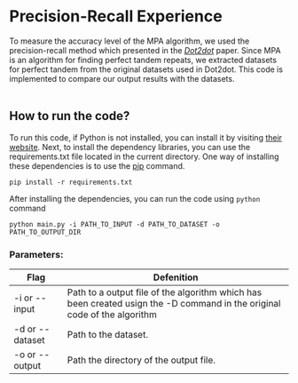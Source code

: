 # Precision-Recall Experience 
To measure the accuracy level of the MPA algorithm, we used the precision-recall method which presented in the <i>[Dot2dot](https://academic.oup.com/bioinformatics/article/35/6/914/5085378)</i> paper. Since MPA is an algorithm for finding perfect tandem repeats, we extracted datasets for perfect tandem from the original datasets used in Dot2dot. This code is implemented to compare our output results with the datasets.
<br>
<br>

## **How to run the code?**
To run this code, if Python is not installed, you can install it by visiting [their website](https://www.python.org). Next, to install the dependency libraries, you can use the requirements.txt file located in the current directory. One way of installing these dependencies is to use the [pip](https://pypi.org/) command.
```shell
pip install -r requirements.txt
```
After installing the dependencies, you can run the code using `python` command
```shell
python main.py -i PATH_TO_INPUT -d PATH_TO_DATASET -o PATH_TO_OUTPUT_DIR
```


### **Parameters**:
| Flag            | Defenition                                                                                                               |
|-----------------|--------------------------------------------------------------------------------------------------------------------------|
| -i or --input   | Path to a output file of the algorithm which has been created usign the -D command in the original code of the algorithm |
| -d or --dataset | Path to the dataset.                                                                                                     |
| -o or --output  | Path the directory of the output file.                                                                                   |